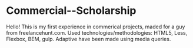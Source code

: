 # Commercial--Scholarship

Hello! This is my first experience in commerical projects, maded for a guy from freelancehunt.com. Used technologies/methodologies: HTML5, Less, Flexbox, BEM, gulp. Adaptive have been made using media queries.

